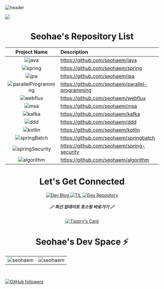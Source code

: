 ![header](https://capsule-render.vercel.app/api?type=soft&color=auto&height=150&section=header&text=kimseohae&fontSize=70&animation=twinkling)

<p align="left">
  <a href="https://hits.seeyoufarm.com"><img src="https://hits.seeyoufarm.com/api/count/incr/badge.svg?url=https%3A%2F%2Fgithub.com%2Fseohaem&count_bg=%23ED6DA3&title_bg=%2386757E&icon=github.svg&icon_color=%23E1DEDE&title=hits&edge_flat=false"/></a>
</p>

<div align="center">
<h1 align="center">Seohae's Repository List</h1>

| Project Name      | Description | 
| :---:        |    :----   |  
|  <img alt="java" src="https://img.shields.io/badge/java-%23ED8B00.svg?&style=for-the-badge&logo=java&logoColor=white" />| https://github.com/seohaem/java 
| <img alt="spring" src="https://img.shields.io/badge/spring-6DB33F.svg?&style=for-the-badge&logo=spring&logoColor=white" /> | https://github.com/seohaem/spring 
| <img alt="jpa" src="https://img.shields.io/badge/jpa-6DB33F.svg?&style=for-the-badge&logo=spring&logoColor=white" /> | https://github.com/seohaem/jpa 
| <img alt="parallelProgramming " src="https://img.shields.io/badge/parallelProgramming-%23ED8B00.svg?&style=for-the-badge&logo=spring&logoColor=white" /> | https://github.com/seohaem/parallel-programming 
| <img alt="webflux" src="https://img.shields.io/badge/webflux-6DB33F.svg?&style=for-the-badge&logo=spring&logoColor=white" /> | https://github.com/seohaem/webflux 
| <img alt="msa" src="https://img.shields.io/badge/msa-6DB33F.svg?&style=for-the-badge&logo=spring&logoColor=white" /> | https://github.com/seohaem/msa 
| <img alt="kafka" src="https://img.shields.io/badge/kafka-231F20.svg?&style=for-the-badge&logo=spring&logoColor=white" /> | https://github.com/seohaem/kafka
| <img alt="ddd" src="https://img.shields.io/badge/ddd-6DB33F.svg?&style=for-the-badge&logo=spring&logoColor=white" /> | https://github.com/seohaem/ddd 
| <img alt="kotlin" src="https://img.shields.io/badge/kotlin-7F52FF.svg?&style=for-the-badge&logo=spring&logoColor=white" /> | https://github.com/seohaem/kotlin 
| <img alt="springBatch" src="https://img.shields.io/badge/springBatch-6DB33F.svg?&style=for-the-badge&logo=spring&logoColor=white" /> | https://github.com/seohaem/springbatch 
| <img alt="springSecurity" src="https://img.shields.io/badge/springSecurity-6DB33F.svg?&style=for-the-badge&logo=spring&logoColor=white" /> | https://github.com/seohaem/spring-security 
| <img alt="algorithm" src="https://img.shields.io/badge/algorithm-00BCB4.svg?&style=for-the-badge&logo=spring&logoColor=white" />| https://github.com/seohaem/algorithm

<h1 align="center">Let's Get Connected</h1>

  <a href="https://devfunny.tistory.com/">
    <img alt=" Dev Blog" src="https://img.shields.io/badge/Dev Blog-7289DA?style=for-the-badge&logo=Dev Blog&logoColor=white">
  </a>
  <a href="https://github.com/seohaem/TIL">
    <img alt=" TIL" src="https://img.shields.io/badge/TIL-2CA5E0?style=for-the-badge&logo=TIL&logoColor=white">
  </a>
  <a href="https://github.com/seohaem?tab=repositories" target="_blank">
    <img alt="Dev Repository" src="https://img.shields.io/badge/Dev Repository%20-%230077B5.svg?&style=for-the-badge&logo=Dev Repository&logoColor=white" />
  </a>  
  </span>
  
  <h5 align="center">🪄 최신 업데이트 포스팅 바로가기 🪄</h5>
  
  [![Tistory's Card](https://github-readme-tistory-card.vercel.app/api?name=devfunny)](https://devfunny.tistory.com)

  <span>
    <h1>Seohae's Dev Space ⚡</h1>
    <table>
      <tr>
        <td>
          <img src="https://github-readme-stats.vercel.app/api?username=seohaem&include_all_commits=true&count_private=true&show_icons=true&line_height=20&title_color=7A7ADB&icon_color=2234AE&text_color=D3D3D3&bg_color=0,000000,130F40" alt="seohaem" />
        <td>
          <img align="center" src="https://github-readme-streak-stats.herokuapp.com/?user=seohaem&theme=dark" alt="seohaem" />
        </td>
      </tr>
    </table>
</div>

<br />

<div align="left">
  
[![GitHub followers](https://img.shields.io/github/followers/seohaem.svg?style=social&label=Follow)](https://github.com/seohaem?tab=followers)
  
</div>
